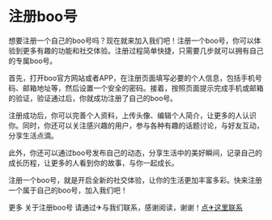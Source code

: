# 注册boo号

想要注册一个自己的boo号吗？现在就来加入我们吧！注册一个boo号，你可以体验到更多有趣的功能和社交体验。注册过程简单快捷，只需要几步就可以拥有自己的专属boo号。

首先，打开boo官方网站或者APP，在注册页面填写必要的个人信息，包括手机号码、邮箱地址等，然后设置一个安全的密码。接着，按照页面提示完成手机或邮箱的验证，验证通过后，你就成功注册了自己的boo号。

注册成功后，你可以完善个人资料，上传头像、编辑个人简介，让更多的人认识你。同时，你还可以关注感兴趣的用户，参与各种有趣的话题讨论，与好友互动，分享生活点滴。

此外，你还可以通过boo号发布自己的动态，分享生活中的美好瞬间，记录自己的成长历程，让更多的人看到你的故事，与你一起成长。

注册一个boo号，就是开启全新的社交体验，让你的生活更加丰富多彩。快来注册一个属于自己的boo号，加入我们吧！

更多 关于注册boo号 请通过✈与我们联系，感谢阅读，谢谢！[点✈这里联系](https://ads.k02.cc)